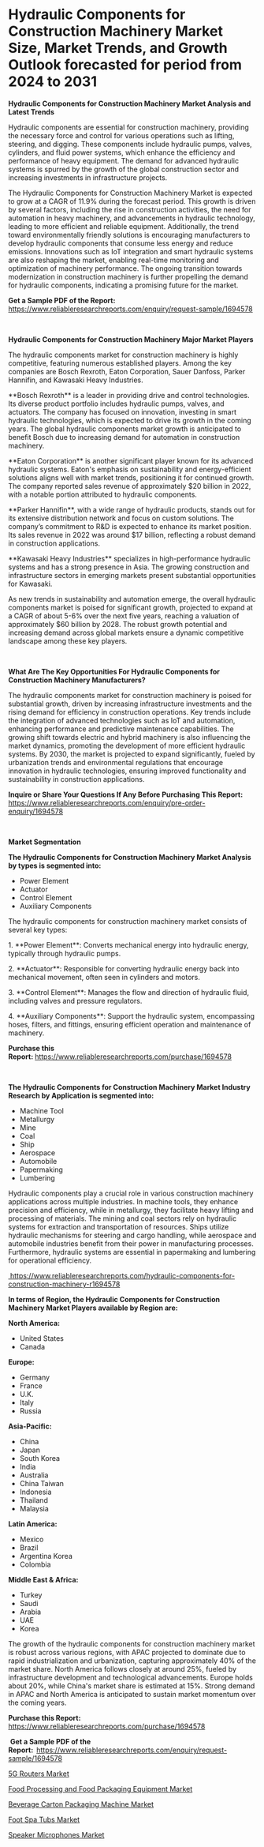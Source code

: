 <p><h1>Hydraulic Components for Construction Machinery Market Size, Market Trends, and Growth Outlook forecasted for period from 2024 to 2031</h1></p><p><strong>Hydraulic Components for Construction Machinery Market Analysis and Latest Trends</strong></p>
<p><p>Hydraulic components are essential for construction machinery, providing the necessary force and control for various operations such as lifting, steering, and digging. These components include hydraulic pumps, valves, cylinders, and fluid power systems, which enhance the efficiency and performance of heavy equipment. The demand for advanced hydraulic systems is spurred by the growth of the global construction sector and increasing investments in infrastructure projects.</p><p>The Hydraulic Components for Construction Machinery Market is expected to grow at a CAGR of 11.9% during the forecast period. This growth is driven by several factors, including the rise in construction activities, the need for automation in heavy machinery, and advancements in hydraulic technology, leading to more efficient and reliable equipment. Additionally, the trend toward environmentally friendly solutions is encouraging manufacturers to develop hydraulic components that consume less energy and reduce emissions. Innovations such as IoT integration and smart hydraulic systems are also reshaping the market, enabling real-time monitoring and optimization of machinery performance. The ongoing transition towards modernization in construction machinery is further propelling the demand for hydraulic components, indicating a promising future for the market.</p></p>
<p><strong>Get a Sample PDF of the Report:&nbsp;</strong> <a href="https://www.reliableresearchreports.com/enquiry/request-sample/1694578?utm_campaign=33&utm_medium=2&utm_source=Github&utm_content=ia&utm_term=17122024&utm_id=hydraulic-components-for-construction-machinery">https://www.reliableresearchreports.com/enquiry/request-sample/1694578</a></p>
<p>&nbsp;</p>
<p><strong>Hydraulic Components for Construction Machinery Major Market Players</strong></p>
<p><p>The hydraulic components market for construction machinery is highly competitive, featuring numerous established players. Among the key companies are Bosch Rexroth, Eaton Corporation, Sauer Danfoss, Parker Hannifin, and Kawasaki Heavy Industries.</p><p>**Bosch Rexroth** is a leader in providing drive and control technologies. Its diverse product portfolio includes hydraulic pumps, valves, and actuators. The company has focused on innovation, investing in smart hydraulic technologies, which is expected to drive its growth in the coming years. The global hydraulic components market growth is anticipated to benefit Bosch due to increasing demand for automation in construction machinery.</p><p>**Eaton Corporation** is another significant player known for its advanced hydraulic systems. Eaton's emphasis on sustainability and energy-efficient solutions aligns well with market trends, positioning it for continued growth. The company reported sales revenue of approximately $20 billion in 2022, with a notable portion attributed to hydraulic components.</p><p>**Parker Hannifin**, with a wide range of hydraulic products, stands out for its extensive distribution network and focus on custom solutions. The company’s commitment to R&D is expected to enhance its market position. Its sales revenue in 2022 was around $17 billion, reflecting a robust demand in construction applications.</p><p>**Kawasaki Heavy Industries** specializes in high-performance hydraulic systems and has a strong presence in Asia. The growing construction and infrastructure sectors in emerging markets present substantial opportunities for Kawasaki.</p><p>As new trends in sustainability and automation emerge, the overall hydraulic components market is poised for significant growth, projected to expand at a CAGR of about 5-6% over the next five years, reaching a valuation of approximately $60 billion by 2028. The robust growth potential and increasing demand across global markets ensure a dynamic competitive landscape among these key players.</p></p>
<p>&nbsp;</p>
<p><strong>What Are The Key Opportunities For Hydraulic Components for Construction Machinery Manufacturers?</strong></p>
<p><p>The hydraulic components market for construction machinery is poised for substantial growth, driven by increasing infrastructure investments and the rising demand for efficiency in construction operations. Key trends include the integration of advanced technologies such as IoT and automation, enhancing performance and predictive maintenance capabilities. The growing shift towards electric and hybrid machinery is also influencing the market dynamics, promoting the development of more efficient hydraulic systems. By 2030, the market is projected to expand significantly, fueled by urbanization trends and environmental regulations that encourage innovation in hydraulic technologies, ensuring improved functionality and sustainability in construction applications.</p></p>
<p><strong>Inquire or Share Your Questions If Any Before Purchasing This Report:</strong> <a href="https://www.reliableresearchreports.com/enquiry/pre-order-enquiry/1694578?utm_campaign=33&utm_medium=2&utm_source=Github&utm_content=ia&utm_term=17122024&utm_id=hydraulic-components-for-construction-machinery">https://www.reliableresearchreports.com/enquiry/pre-order-enquiry/1694578</a></p>
<p>&nbsp;</p>
<p><strong>Market Segmentation</strong></p>
<p><strong>The Hydraulic Components for Construction Machinery Market Analysis by types is segmented into:</strong></p>
<p><ul><li>Power Element</li><li>Actuator</li><li>Control Element</li><li>Auxiliary Components</li></ul></p>
<p><p>The hydraulic components for construction machinery market consists of several key types: </p><p>1. **Power Element**: Converts mechanical energy into hydraulic energy, typically through hydraulic pumps.</p><p>2. **Actuator**: Responsible for converting hydraulic energy back into mechanical movement, often seen in cylinders and motors.</p><p>3. **Control Element**: Manages the flow and direction of hydraulic fluid, including valves and pressure regulators.</p><p>4. **Auxiliary Components**: Support the hydraulic system, encompassing hoses, filters, and fittings, ensuring efficient operation and maintenance of machinery.</p></p>
<p><strong>Purchase this Report:&nbsp;</strong><a href="https://www.reliableresearchreports.com/purchase/1694578?utm_campaign=33&utm_medium=2&utm_source=Github&utm_content=ia&utm_term=17122024&utm_id=hydraulic-components-for-construction-machinery">https://www.reliableresearchreports.com/purchase/1694578</a></p>
<p>&nbsp;</p>
<p><strong>The Hydraulic Components for Construction Machinery Market Industry Research by Application is segmented into:</strong></p>
<p><ul><li>Machine Tool</li><li>Metallurgy</li><li>Mine</li><li>Coal</li><li>Ship</li><li>Aerospace</li><li>Automobile</li><li>Papermaking</li><li>Lumbering</li></ul></p>
<p><p>Hydraulic components play a crucial role in various construction machinery applications across multiple industries. In machine tools, they enhance precision and efficiency, while in metallurgy, they facilitate heavy lifting and processing of materials. The mining and coal sectors rely on hydraulic systems for extraction and transportation of resources. Ships utilize hydraulic mechanisms for steering and cargo handling, while aerospace and automobile industries benefit from their power in manufacturing processes. Furthermore, hydraulic systems are essential in papermaking and lumbering for operational efficiency.</p></p>
<p><a href="https://www.reliableresearchreports.com/hydraulic-components-for-construction-machinery-r1694578?utm_campaign=33&utm_medium=2&utm_source=Github&utm_content=ia&utm_term=17122024&utm_id=hydraulic-components-for-construction-machinery">&nbsp;https://www.reliableresearchreports.com/hydraulic-components-for-construction-machinery-r1694578</a></p>
<p><strong>In terms of Region, the Hydraulic Components for Construction Machinery Market Players available by Region are:</strong></p>
<p>
    <p> <strong> North America: </strong>
        <ul>
            <li>United States</li>
            <li>Canada</li>
        </ul>
        </p> 
    <p> <strong> Europe: </strong>
        <ul>
            <li>Germany</li>
            <li>France</li>
            <li>U.K.</li>
            <li>Italy</li>
            <li>Russia</li>
        </ul>
        </p> 
    <p> <strong> Asia-Pacific: </strong>
        <ul>
            <li>China</li>
            <li>Japan</li>
            <li>South Korea</li>
            <li>India</li>
            <li>Australia</li>
            <li>China Taiwan</li>
            <li>Indonesia</li>
            <li>Thailand</li>
            <li>Malaysia</li>
        </ul>
        </p> 
    <p> <strong> Latin America: </strong>
        <ul>
            <li>Mexico</li>
            <li>Brazil</li>
            <li>Argentina Korea</li>
            <li>Colombia</li>
        </ul>
        </p> 
    <p> <strong> Middle East & Africa: </strong>
        <ul>
            <li>Turkey</li>
            <li>Saudi</li>
            <li>Arabia</li>
            <li>UAE</li>
            <li>Korea</li>
        </ul>
    </p>
    </p>
<p><p>The growth of the hydraulic components for construction machinery market is robust across various regions, with APAC projected to dominate due to rapid industrialization and urbanization, capturing approximately 40% of the market share. North America follows closely at around 25%, fueled by infrastructure development and technological advancements. Europe holds about 20%, while China's market share is estimated at 15%. Strong demand in APAC and North America is anticipated to sustain market momentum over the coming years.</p></p>
<p><strong>Purchase this Report: </strong><a href="https://www.reliableresearchreports.com/purchase/1694578?utm_campaign=33&utm_medium=2&utm_source=Github&utm_content=ia&utm_term=17122024&utm_id=hydraulic-components-for-construction-machinery">https://www.reliableresearchreports.com/purchase/1694578</a></p>
<p>&nbsp;<strong>Get a Sample PDF of the Report:&nbsp;&nbsp;</strong><a href="https://www.reliableresearchreports.com/enquiry/request-sample/1694578?utm_campaign=33&utm_medium=2&utm_source=Github&utm_content=ia&utm_term=17122024&utm_id=hydraulic-components-for-construction-machinery">https://www.reliableresearchreports.com/enquiry/request-sample/1694578</a></p>
<p><strong></strong></p>
<p><p><a href="https://www.linkedin.com/pulse/5g-routers-market-analysis-comprehensive-industry-growth-estimated-kxp6e?utm_campaign=33&utm_medium=2&utm_source=Github&utm_content=ia&utm_term=17122024&utm_id=hydraulic-components-for-construction-machinery">5G Routers Market</a></p><p><a href="https://github.com/antonioc6hal/Market-Research-Report-List-1/blob/main/food-processing-and-food-packaging-equipment-market.md?utm_campaign=33&utm_medium=2&utm_source=Github&utm_content=ia&utm_term=17122024&utm_id=hydraulic-components-for-construction-machinery">Food Processing and Food Packaging Equipment Market</a></p><p><a href="https://github.com/osbornrdaflalo/Market-Research-Report-List-1/blob/main/beverage-carton-packaging-machine-market.md?utm_campaign=33&utm_medium=2&utm_source=Github&utm_content=ia&utm_term=17122024&utm_id=hydraulic-components-for-construction-machinery">Beverage Carton Packaging Machine Market</a></p><p><a href="https://www.linkedin.com/pulse/comprehensive-foot-spa-tubs-market-report-size-trends-projected-ayuge?utm_campaign=33&utm_medium=2&utm_source=Github&utm_content=ia&utm_term=17122024&utm_id=hydraulic-components-for-construction-machinery">Foot Spa Tubs Market</a></p><p><a href="https://www.linkedin.com/pulse/speaker-microphones-market-size-growth-trends-statistics-forecasts-ncike?utm_campaign=33&utm_medium=2&utm_source=Github&utm_content=ia&utm_term=17122024&utm_id=hydraulic-components-for-construction-machinery">Speaker Microphones Market</a></p></p>
